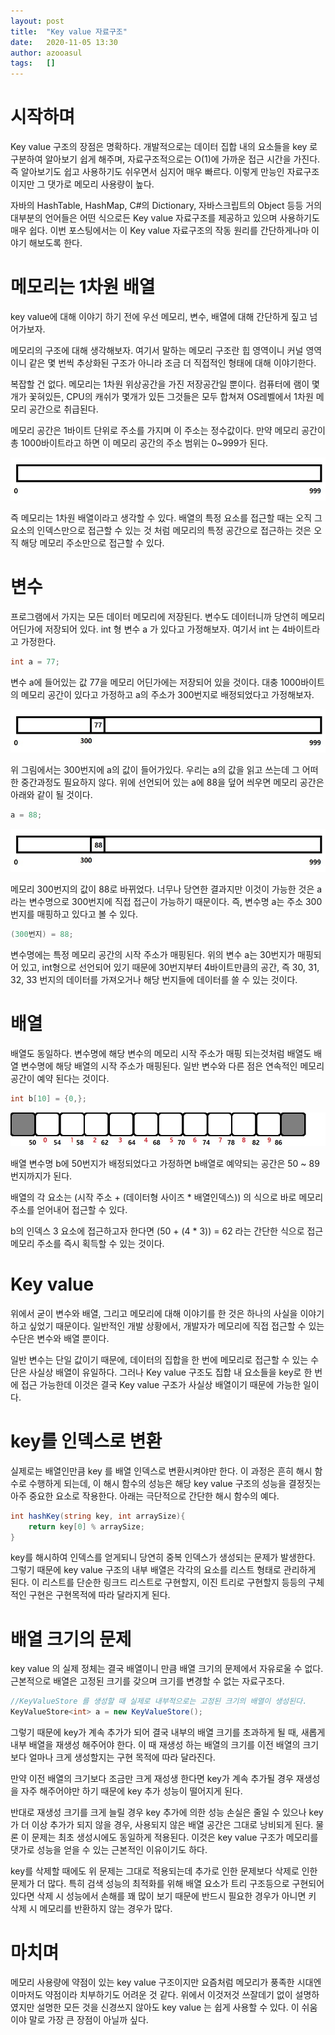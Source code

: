 ```yaml
---
layout: post
title:  "Key value 자료구조"
date:   2020-11-05 13:30
author: azooasul
tags:	[]
---
```


# 시작하며

 Key value 구조의 장점은 명확하다.  개발적으로는 데이터 집합 내의 요소들을 key 로 구분하여 알아보기 쉽게 해주며, 자료구조적으로는 O(1)에 가까운 접근 시간을 가진다.
 즉 알아보기도 쉽고 사용하기도 쉬우면서 심지어 매우 빠르다.
 이렇게 만능인 자료구조이지만 그 댓가로 메모리 사용량이 높다.
 
 자바의 HashTable, HashMap, C#의 Dictionary, 자바스크립트의 Object 등등 거의 대부분의 언어들은 어떤 식으로든 Key value 자료구조를 제공하고 있으며 사용하기도 매우 쉽다. 이번 포스팅에서는 이 Key value 자료구조의 작동 원리를 간단하게나마 이야기 해보도록 한다.  


# 메모리는 1차원 배열

key value에 대해 이야기 하기 전에 우선 메모리, 변수, 배열에 대해 간단하게 짚고 넘어가보자.

메모리의 구조에 대해 생각해보자. 여기서 말하는 메모리 구조란 힙 영역이니 커널 영역이니 같은 몇 번씩 추상화된 구조가 아니라 조금 더 직접적인 형태에 대해 이야기한다.

 복잡할 건 없다. 메모리는 1차원 위상공간을 가진 저장공간일 뿐이다. 컴퓨터에 램이 몇개가 꽃혀있든, CPU의 캐쉬가 몇개가 있든 그것들은 모두 합쳐져 OS레벨에서 1차원 메모리 공간으로 취급된다. 

메모리 공간은 1바이트 단위로 주소를 가지며 이 주소는 정수값이다. 만약 메모리 공간이 총 1000바이트라고 하면 이 메모리 공간의 주소 범위는 0~999가 된다.

![](/files/posts/memory1.jpg)

즉 메모리는 1차원 배열이라고 생각할 수 있다. 배열의 특정 요소를 접근할 때는 오직 그 요소의 인덱스만으로 접근할 수 있는 것 처럼 메모리의 특정 공간으로 접근하는 것은 오직 해당 메모리 주소만으로 접근할 수 있다.

# 변수

프로그램에서 가지는 모든 데이터 메모리에 저장된다. 변수도 데이터니까 당연히 메모리 어딘가에 저장되어 있다. int 형 변수 a 가 있다고 가정해보자. 여기서 int 는 4바이트라고 가정한다.

```c
int a = 77;
```

변수 a에 들어있는 값 77을 메모리 어딘가에는 저장되어 있을 것이다. 대충 1000바이트의 메모리 공간이 있다고 가정하고 a의 주소가 300번지로 배정되었다고 가정해보자.

![](/files/posts/memory2.jpg)

위 그림에서는 300번지에 a의 값이 들어가있다. 우리는 a의 값을 읽고 쓰는데 그 어떠한 중간과정도 필요하지 않다. 위에 선언되어 있는 a에 88을 덮어 씌우면 메모리 공간은 아래와 같이 될 것이다.

```c
a = 88;
```

![](/files/posts/memory3.jpg)

메모리 300번지의 값이 88로 바뀌었다. 너무나 당연한 결과지만 이것이 가능한 것은 a 라는 변수명으로 300번지에 직접 접근이 가능하기 때문이다. 즉, 변수명 a는 주소 300번지를 매핑하고 있다고 볼 수 있다. 

```c
(300번지) = 88;
```

변수명에는 특정 메모리 공간의 시작 주소가 매핑된다. 위의 변수 a는 30번지가 매핑되어 있고, int형으로 선언되어 있기 때문에 30번지부터 4바이트만큼의 공간, 즉 30, 31, 32, 33 번지의 데이터를 가져오거나 해당 번지들에 데이터를 쓸 수 있는 것이다.


# 배열

배열도 동일하다. 변수명에 해당 변수의 메모리 시작 주소가 매핑 되는것처럼 배열도 배열 변수명에 해당 배열의 시작 주소가 매핑된다. 일반 변수와 다른 점은 연속적인 메모리 공간이 예약 된다는 것이다. 

```c
int b[10] = {0,};
```

![](/files/posts/memory4.jpg)

배열 변수명 b에 50번지가 배정되었다고 가정하면 b배열로 예약되는 공간은 50 ~ 89 번지까지가 된다.

배열의 각 요소는 (시작 주소 + (데이터형 사이즈 * 배열인덱스)) 의 식으로 바로 메모리 주소를 얻어내어 접근할 수 있다.

b의 인덱스 3 요소에 접근하고자 한다면 (50 + (4 * 3)) = 62 라는 간단한 식으로 접근 메모리 주소를 즉시 획득할 수 있는 것이다.


# Key value 

위에서 굳이 변수와 배열, 그리고 메모리에 대해 이야기를 한 것은  하나의 사실을 이야기 하고 싶었기 때문이다. 일반적인 개발 상황에서, 개발자가 메모리에 직접 접근할 수 있는 수단은 변수와 배열 뿐이다. 

일반 변수는 단일 값이기 때문에, 데이터의 집합을 한 번에 메모리로 접근할 수 있는 수단은 사실상 배열이 유일하다. 그러나 Key value 구조도 집합 내 요소들을 key로 한 번에 접근 가능한데 이것은 결국 Key value 구조가 사실상 배열이기 때문에 가능한 일이다.

# key를 인덱스로 변환

실제로는 배열인만큼 key 를 배열 인덱스로 변환시켜야만 한다. 이 과정은 흔히 해시 함수로 수행하게 되는데, 이 해시 함수의 성능은 해당 key value 구조의 성능을 결정짓는 아주 중요한 요소로 작용한다. 아래는 극단적으로 간단한 해시 함수의 예다.

```cs
int hashKey(string key, int arraySize){
    return key[0] % arraySize;
}
```

key를 해시하여 인덱스를 얻게되니 당연히 중복 인덱스가 생성되는 문제가 발생한다. 그렇기 때문에 key value 구조의 내부 배열은 각각의 요소를 리스트 형태로 관리하게 된다. 이 리스트를 단순한 링크드 리스트로 구현할지, 이진 트리로 구현할지 등등의 구체적인 구현은 구현목적에 따라 달라지게 된다. 

# 배열 크기의 문제

key value 의 실제 정체는 결국 배열이니 만큼 배열 크기의 문제에서 자유로울 수 없다. 근본적으로 배열은 고정된 크기를 갖으며 크기를 변경할 수 없는 자료구조다.

```cs
//KeyValueStore 를 생성할 때 실제로 내부적으로는 고정된 크기의 배열이 생성된다.
KeyValueStore<int> a = new KeyValueStore(); 
```

그렇기 때문에 key가 계속 추가가 되어 결국 내부의 배열 크기를 초과하게 될 때, 새롭게 내부 배열을 재생성 해주어야 한다. 
이 때 재생성 하는 배열의 크기를 이전 배열의 크기 보다 얼마나 크게 생성할지는 구현 목적에 따라 달라진다. 

만약 이전 배열의 크기보다 조금만 크게 재성생 한다면 key가 계속 추가될 경우 재생성을 자주 해주어야만 하기 때문에 key 추가 성능이 떨어지게 된다.

반대로 재생성 크기를 크게 늘릴 경우 key 추가에 의한 성능 손실은 줄일 수 있으나 key가 더 이상 추가가 되지 않을 경우, 사용되지 않은 배열 공간은 그대로 낭비되게 된다. 물론 이 문제는 최초 생성시에도 동일하게 적용된다. 이것은 key value 구조가 메모리를 댓가로 성능을 얻을 수 있는 근본적인 이유이기도 하다.

key를 삭제할 때에도 위 문제는 그대로 적용되는데 추가로 인한 문제보다 삭제로 인한 문제가 더 많다. 특히 검색 성능의 최적화를 위해 배열 요소가 트리 구조등으로 구현되어 있다면 삭제 시 성능에서 손해를 꽤 많이 보기 때문에 반드시 필요한 경우가 아니면 키 삭제 시 메모리를 반환하지 않는 경우가 많다.

# 마치며

메모리 사용량에 약점이 있는 key value 구조이지만 요즘처럼 메모리가 풍족한 시대엔 이마저도 약점이라 치부하기도 어려운 것 같다. 위에서 이것저것 쓰잘데기 없이 설명하였지만 설명한 모든 것을 신경쓰지 않아도 key value 는 쉽게 사용할 수 있다. 이 쉬움이야 말로 가장 큰 장점이 아닐까 싶다.